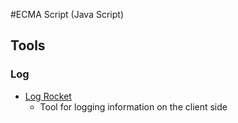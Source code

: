
#ECMA Script (Java Script)

## Tools

### Log

- [Log Rocket](https://logrocket.com/)
  - Tool for logging information on the client side
